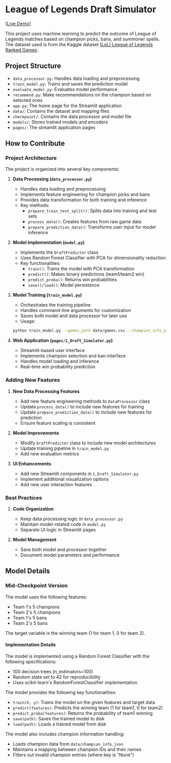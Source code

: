 # League of Legends Draft Simulator

[[Live Demo](https://lol-draft-simulator.streamlit.app/)]

This project uses machine learning to predict the outcome of League of Legends matches based on champion picks, bans, and summoner spells. The dataset used is from the Kaggle dataset [(LoL) League of Legends Ranked Games](https://www.kaggle.com/datasets/datasnaek/league-of-legends).

## Project Structure

- `data_processor.py`: Handles data loading and preprocessing
- `train_model.py`: Trains and saves the prediction model
- `evaluate_model.py`: Evaluates model performance
- `recommend.py`: Make recommendations on the champion based on selected ones
- `app.py`: The home page for the Streamlit application
- `data/`: Contains the dataset and mapping files
- `checkpoint/`: Contains the data processor and model file
- `models/`: Stores trained models and encoders
- `pages/`: The streamlit application pages


## How to Contribute

### Project Architecture

The project is organized into several key components:

1. **Data Processing (`data_processor.py`)**

   - Handles data loading and preprocessing
   - Implements feature engineering for champion picks and bans
   - Provides data transformation for both training and inference
   - Key methods:
     - `prepare_train_test_split()`: Splits data into training and test sets
     - `process_data()`: Creates features from raw game data
     - `prepare_prediction_data()`: Transforms user input for model inference

2. **Model Implementation (`model.py`)**

   - Implements the `DraftPredictor` class
   - Uses Random Forest Classifier with PCA for dimensionality reduction
   - Key functionalities:
     - `train()`: Trains the model with PCA transformation
     - `predict()`: Makes binary predictions (team1/team2 win)
     - `predict_proba()`: Returns win probabilities
     - `save()/load()`: Model persistence

3. **Model Training (`train_model.py`)**

   - Orchestrates the training pipeline
   - Handles command-line arguments for customization
   - Saves both model and data processor for later use
   - Usage:

   ```bash
   python train_model.py --games_path data/games.csv --champion_info_path data/champion_info.json
   ```

4. **Web Application (`pages/1_Draft_Simulator.py`)**
   - Streamlit-based user interface
   - Implements champion selection and ban interface
   - Handles model loading and inference
   - Real-time win probability prediction

### Adding New Features

1. **New Data Processing Features**

   - Add new feature engineering methods to `DataProcessor` class
   - Update `process_data()` to include new features for training
   - Update `prepare_prediction_data()` to include new features for prediction
   - Ensure feature scaling is consistent

2. **Model Improvements**

   - Modify `DraftPredictor` class to include new model architectures
   - Update training pipeline in `train_model.py`
   - Add new evaluation metrics

3. **UI Enhancements**
   - Add new Streamlit components in `1_Draft_Simulator.py`
   - Implement additional visualization options
   - Add new user interaction features

### Best Practices

1. **Code Organization**

   - Keep data processing logic in `data_processor.py`
   - Maintain model-related code in `model.py`
   - Separate UI logic in Streamlit pages

2. **Model Management**
   - Save both model and processor together
   - Document model parameters and performance

## Model Details 

### Mid-Checkpoint Version

The model uses the following features:

- Team 1's 5 champions
- Team 2's 5 champions
- Team 1's 5 bans
- Team 2's 5 bans

The target variable is the winning team (1 for team 1, 0 for team 2).

#### Implementation Details

The model is implemented using a Random Forest Classifier with the following specifications:

- 100 decision trees (n_estimators=100)
- Random state set to 42 for reproducibility
- Uses scikit-learn's RandomForestClassifier implementation

The model provides the following key functionalities:

- `train(X, y)`: Trains the model on the given features and target data
- `predict(features)`: Predicts the winning team (1 for team1, 0 for team2)
- `predict_proba(features)`: Returns the probability of team1 winning
- `save(path)`: Saves the trained model to disk
- `load(path)`: Loads a trained model from disk

The model also includes champion information handling:

- Loads champion data from `data/champion_info.json`
- Maintains a mapping between champion IDs and their names
- Filters out invalid champion entries (where key is "None")

